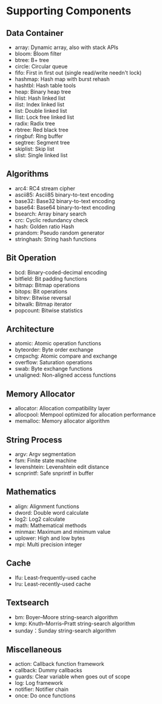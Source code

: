 # Supporting Components

## Data Container

- array: Dynamic array, also with stack APIs
- bloom: Bloom filter
- btree: B+ tree
- circle: Circular queue
- fifo: First in first out (single read/write needn't lock)
- hashmap: Hash map with burst rehash
- hashtbl: Hash table tools
- heap: Binary heap tree
- hlist: Hash linked list
- ilist: Index linked list
- list: Double linked list
- llist: Lock free linked list
- radix: Radix tree
- rbtree: Red black tree
- ringbuf: Ring buffer
- segtree: Segment tree
- skiplist: Skip list
- slist: Single linked list

## Algorithms

- arc4: RC4 stream cipher
- ascii85: Ascii85 binary-to-text encoding
- base32: Base32 binary-to-text encoding
- base64: Base64 binary-to-text encoding
- bsearch: Array binary search
- crc: Cyclic redundancy check
- hash: Golden ratio Hash
- prandom: Pseudo random generator
- stringhash: String hash functions

## Bit Operation

- bcd: Binary-coded-decimal encoding
- bitfield: Bit padding functions
- bitmap: Bitmap operations
- bitops: Bit operations
- bitrev: Bitwise reversal
- bitwalk: Bitmap iterator
- popcount: Bitwise statistics

## Architecture

- atomic: Atomic operation functions
- byteorder: Byte order exchange
- cmpxchg: Atomic compare and exchange
- overflow: Saturation operations
- swab: Byte exchange functions
- unaligned: Non-aligned access functions

## Memory Allocator

- allocator: Allocation compatibility layer
- allocpool: Mempool optimized for allocation performance
- memalloc: Memory allocator algorithm

## String Process

- argv: Argv segmentation
- fsm: Finite state machine
- levenshtein: Levenshtein edit distance
- scnprintf: Safe snprintf in buffer

## Mathematics

- align: Alignment functions
- dword: Double word calculate
- log2: Log2 calculate
- math: Mathematical methods
- minmax: Maximum and minimum value
- uplower: High and low bytes
- mpi: Multi precision integer

## Cache

- lfu: Least-frequently-used cache
- lru: Least-recently-used cache

## Textsearch

- bm: Boyer–Moore string-search algorithm
- kmp: Knuth–Morris–Pratt string-search algorithm
- sunday：Sunday string-search algorithm

## Miscellaneous

- action: Callback function framework
- callback: Dummy callbacks
- guards: Clear variable when goes out of scope
- log: Log framework
- notifier: Notifier chain
- once: Do once functions
